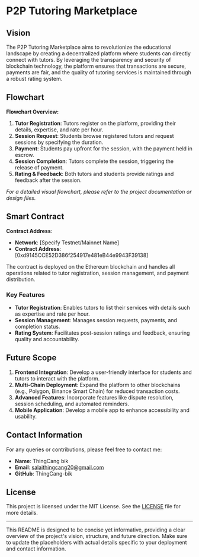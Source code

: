 
# P2P Tutoring Marketplace

## Vision

The P2P Tutoring Marketplace aims to revolutionize the educational landscape by creating a decentralized platform where students can directly connect with tutors. By leveraging the transparency and security of blockchain technology, the platform ensures that transactions are secure, payments are fair, and the quality of tutoring services is maintained through a robust rating system.

## Flowchart

**Flowchart Overview:**

1. **Tutor Registration**: Tutors register on the platform, providing their details, expertise, and rate per hour.
2. **Session Request**: Students browse registered tutors and request sessions by specifying the duration.
3. **Payment**: Students pay upfront for the session, with the payment held in escrow.
4. **Session Completion**: Tutors complete the session, triggering the release of payment.
5. **Rating & Feedback**: Both tutors and students provide ratings and feedback after the session.

*For a detailed visual flowchart, please refer to the project documentation or design files.*

## Smart Contract

**Contract Address**: 

- **Network**: [Specify Testnet/Mainnet Name]
- **Contract Address**: [0xd9145CCE52D386f254917e481eB44e9943F39138]

The contract is deployed on the Ethereum blockchain and handles all operations related to tutor registration, session management, and payment distribution.

### Key Features

- **Tutor Registration**: Enables tutors to list their services with details such as expertise and rate per hour.
- **Session Management**: Manages session requests, payments, and completion status.
- **Rating System**: Facilitates post-session ratings and feedback, ensuring quality and accountability.

## Future Scope

1. **Frontend Integration**: Develop a user-friendly interface for students and tutors to interact with the platform.
2. **Multi-Chain Deployment**: Expand the platform to other blockchains (e.g., Polygon, Binance Smart Chain) for reduced transaction costs.
3. **Advanced Features**: Incorporate features like dispute resolution, session scheduling, and automated reminders.
4. **Mobile Application**: Develop a mobile app to enhance accessibility and usability.

## Contact Information

For any queries or contributions, please feel free to contact me:

- **Name**: ThingCang bik
- **Email**: salaithingcang20@gmail.com
- **GitHub**: ThingCang-bik

## License

This project is licensed under the MIT License. See the [LICENSE](LICENSE) file for more details.

---

This README is designed to be concise yet informative, providing a clear overview of the project's vision, structure, and future direction. Make sure to update the placeholders with actual details specific to your deployment and contact information.
